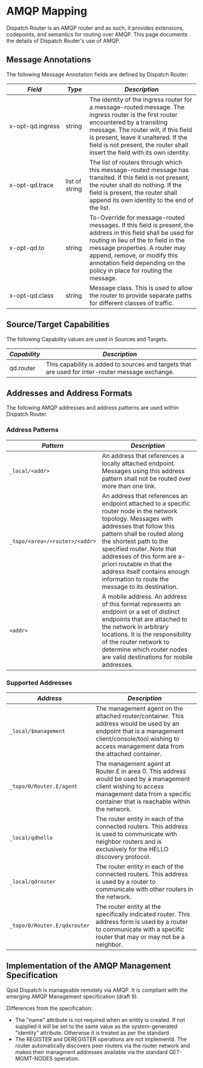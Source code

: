 <!--
Licensed to the Apache Software Foundation (ASF) under one
or more contributor license agreements.  See the NOTICE file
distributed with this work for additional information
regarding copyright ownership.  The ASF licenses this file
to you under the Apache License, Version 2.0 (the
"License"); you may not use this file except in compliance
with the License.  You may obtain a copy of the License at

  http://www.apache.org/licenses/LICENSE-2.0

Unless required by applicable law or agreed to in writing,
software distributed under the License is distributed on an
"AS IS" BASIS, WITHOUT WARRANTIES OR CONDITIONS OF ANY
KIND, either express or implied.  See the License for the
specific language governing permissions and limitations
under the License.
-->

# AMQP Mapping

Dispatch Router is an AMQP router and as such, it provides extensions,
codepoints, and semantics for routing over AMQP.  This page documents
the details of Dispatch Router's use of AMQP.


## Message Annotations

The following Message Annotation fields are defined by Dispatch Router:

  | *Field* | *Type* | *Description* |
  |---------|--------|---------------|
  | <span style="white-space: nowrap;">x-opt-qd.ingress</span> | string | The identity of the ingress router for a message-routed message.  The ingress router is the first router encountered by a transiting message.  The router will, if this field is present, leave it unaltered.  If the field is not present, the router shall insert the field with its own identity. |
  | <span style="white-space: nowrap;">x-opt-qd.trace</span> | list of string | The list of routers through which this message-routed message has transited.  If this field is not present, the router shall do nothing.  If the field is present, the router shall append its own identity to the end of the list. |
  | x-opt-qd.to | string | To-Override for message-routed messages.  If this field is present, the address in this field shall be used for routing in lieu of the *to* field in the message properties.  A router may append, remove, or modify this annotation field depending on the policy in place for routing the message. |
  | x-opt-qd.class | string | Message class.  This is used to allow the router to provide separate paths for different classes of traffic. |


## Source/Target Capabilities

The following Capability values are used in Sources and Targets.

  | *Capability* | *Description* |
  |--------------|---------------|
  | qd.router | This capability is added to sources and targets that are used for inter-router message exchange. |


## Addresses and Address Formats

The following AMQP addresses and address patterns are used within Dispatch Router.

### Address Patterns

  | *Pattern* | *Description* |
  |-----------|---------------|
  | `_local/<addr>` | An address that references a locally attached endpoint.  Messages using this address pattern shall not be routed over more than one link. |
  | `_topo/<area>/<router>/<addr>` | An address that references an endpoint attached to a specific router node in the network topology.  Messages with addresses that follow this pattern shall be routed along the shortest path to the specified router.  Note that addresses of this form are a-priori routable in that the address itself contains enough information to route the message to its destination. |
  | `<addr>` | A mobile address.  An address of this format represents an endpoint or a set of distinct endpoints that are attached to the network in arbitrary locations.  It is the responsibility of the router network to determine which router nodes are valid destinations for mobile addresses. |

### Supported Addresses

  | *Address* | *Description* |
  |-----------|---------------|
  | `_local/$management` | The management agent on the attached router/container.  This address would be used by an endpoint that is a management client/console/tool wishing to access management data from the attached container. |
  | `_topo/0/Router.E/agent` | The management agent at Router.E in area 0.  This address would be used by a management client wishing to access management data from a specific container that is reachable within the network. |
  | `_local/qdhello` | The router entity in each of the connected routers.  This address is used to communicate with neighbor routers and is exclusively for the HELLO discovery protocol. |
  | `_local/qdrouter` | The router entity in each of the connected routers.  This address is used by a router to communicate with other routers in the network. |
  | `_topo/0/Router.E/qdxrouter` | The router entity at the specifically indicated router.  This address form is used by a router to communicate with a specific router that may or may not be a neighbor. |

## Implementation of the AMQP Management Specification

Qpid Dispatch is manageable remotely via AMQP.  It is compliant with the
emerging AMQP Management specification (draft 9).  

Differences from the specification:

- The "name" attribute is not required when an entity is created. If not
  supplied it will be set to the same value as the system-generated "identity"
  attribute. Otherwise it is treated as per the standard.
- The REGISTER and DEREGISTER operations are not implementd. The router
  automatically discovers peer routers via the router network and makes their
  managment addresses available via the standard GET-MGMT-NODES operation.
